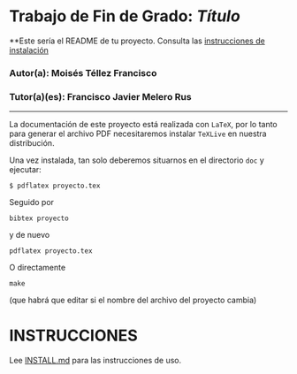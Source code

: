 # Trabajo de Fin de Grado: *Título*

**Este sería el README de tu proyecto. Consulta las [instrucciones de
instalación](INSTALL.md)

### Autor(a): Moisés Téllez Francisco
### Tutor(a)(es): Francisco Javier Melero Rus
___

La documentación de este proyecto está realizada con `LaTeX`, por lo
tanto para generar el archivo PDF necesitaremos instalar `TeXLive` en
nuestra distribución.

Una vez instalada, tan solo deberemos situarnos en el directorio `doc` y ejecutar:

`
$ pdflatex proyecto.tex
`

Seguido por

    bibtex proyecto
    
y de nuevo

    pdflatex proyecto.tex

O directamente

    make
    
(que habrá que editar si el nombre del archivo del proyecto cambia)

# INSTRUCCIONES

Lee [INSTALL.md](INSTALL.md) para las instrucciones de uso.
